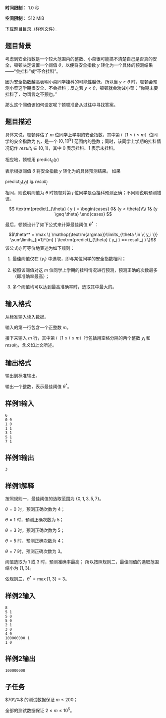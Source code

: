 


**时间限制：** 1.0 秒 


**空间限制：** 512 MiB

[下载题目目录（样例文件）](examples/CSP202012-2.zip)




## 题目背景

考虑到安全指数是一个较大范围内的整数、小菜很可能搞不清楚自己是否真的安全，顿顿决定设置一个阈值 $\theta$，以便将安全指数 $y$ 转化为一个具体的预测结果——“会挂科”或“不会挂科”。

因为安全指数越高表明小菜同学挂科的可能性越低，所以当 $y \geq \theta$ 时，顿顿会预测小菜这学期很安全、不会挂科；反之若 $y < \theta$，顿顿就会劝诫小菜：“你期末要挂科了，勿谓言之不预也。”

那么这个阈值该如何设定呢？顿顿准备从过往中寻找答案。

## 题目描述

具体来说，顿顿评估了 $m$ 位同学上学期的安全指数，其中第 $i$（$1 \leq i \leq m$）位同学的安全指数为 $y_i$，是一个 $[ 0, 10^8 ]$ 范围内的整数；同时，该同学上学期的挂科情况记作 $result_i \in \{ 0, 1 \}$，其中 $0$ 表示挂科、$1$ 表示未挂科。

相应地，顿顿用 
$\text{predict}_{\theta} (y)$

表示根据阈值 $\theta$ 将安全指数 $y$ 转化为的具体预测结果。
如果 

$\textrm{predict}_{\theta} ( y_j )$ 与 $result_j$ 

相同，则说明阈值为 $\theta$ 时顿顿对第 $j$ 位同学是否挂科预测正确；不同则说明预测错误。

$$
\textrm{predict}_{\theta} ( y ) =
\begin{cases}
0& {y < \theta}\\\\
1& {y \geq \theta}
\end{cases}
$$

最后，顿顿设计了如下公式来计算最佳阈值 $\theta^*$ ：

$$\theta^* = \max \{ \mathop{\textrm{argmax}}\limits_{\theta \in \{ y_i \}} \sum\limits_{j=1}^{m} ( \textrm{predict}_{\theta} ( y_j ) == result_j ) \}$$
该公式亦可等价地表述为如下规则：

1. 最佳阈值仅在 $\{ y_i \}$ 中选取，即与某位同学的安全指数相同；

2. 按照该阈值对这 $m$ 位同学上学期的挂科情况进行预测，预测正确的次数最多（即准确率最高）；
 
3. 多个阈值均可以达到最高准确率时，选取其中最大的。


## 输入格式

从标准输入读入数据。

输入的第一行包含一个正整数 $m$。

接下来输入 $m$ 行，其中第 $i$（$1 \leq i \leq m$）行包括用空格分隔的两个整数 $y_i$ 和 $result_i$，含义如上文所述。

## 输出格式

输出到标准输出。

输出一个整数，表示最佳阈值 $\theta^*$。








## 样例1输入

```plain
6
0 0
1 0
1 1
3 1
5 1
7 1

```



## 样例1输出

```plain
3
```


## 样例1解释

按照规则一，最佳阈值的选取范围为 $\{ 0, 1, 3, 5, 7 \}$。

$\theta = 0$ 时，预测正确次数为 $4$；

$\theta = 1$ 时，预测正确次数为 $5$；

$\theta = 3$ 时，预测正确次数为 $5$；

$\theta = 5$ 时，预测正确次数为 $4$；

$\theta = 7$ 时，预测正确次数为 $3$。

阈值选取为 $1$ 或 $3$ 时，预测准确率最高；
所以按照规则二，最佳阈值的选取范围缩小为 $\{ 1, 3 \}$。

依规则三，$\theta^* = \max \{ 1, 3 \} = 3$。








## 样例2输入

```plain
8
5 1
5 0
5 0
2 1
3 0
4 0
100000000 1
1 0
```



## 样例2输出

```plain
100000000
```


## 子任务

$70\\%$ 的测试数据保证 $m \leq 200$；

全部的测试数据保证 $2 \leq m \leq 10^{5}$。